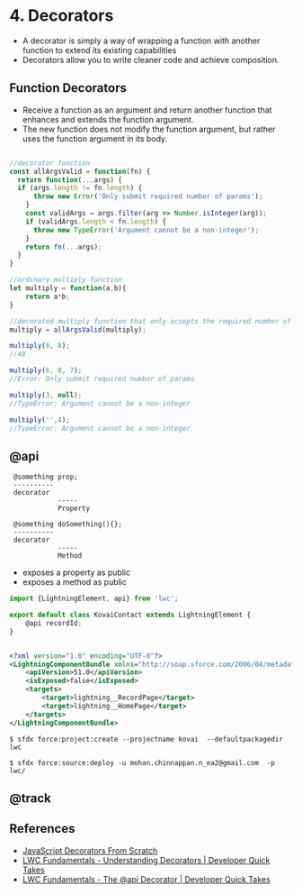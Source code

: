 # 4. Decorators

- A decorator is simply a way of wrapping a function with another function to extend its existing capabilities
- Decorators allow you to write cleaner code and achieve composition. 

## Function Decorators
- Receive a function as an argument and return another function that enhances and extends the function argument.
- The new function does not modify the function argument, but rather uses the function argument in its body.

```js

//decorator function
const allArgsValid = function(fn) {
  return function(...args) {
  if (args.length != fn.length) {
      throw new Error('Only submit required number of params');
    }
    const validArgs = args.filter(arg => Number.isInteger(arg));
    if (validArgs.length < fn.length) {
      throw new TypeError('Argument cannot be a non-integer');
    }
    return fn(...args);
  }
}

//ordinary multiply function
let multiply = function(a,b){
	return a*b;
}

//decorated multiply function that only accepts the required number of params and only integers
multiply = allArgsValid(multiply);

multiply(6, 8);
//48

multiply(6, 8, 7);
//Error: Only submit required number of params

multiply(3, null);
//TypeError: Argument cannot be a non-integer

multiply('',4);
//TypeError: Argument cannot be a non-integer

```

## @api
```
 @something prop;
 ----------
 decorator
            -----
            Property
```

```
 @something doSomething(){};
 ----------
 decorator
            -----
            Method
```

- exposes a property as public
- exposes a method as public

```js
import {LightningElement, api} from 'lwc';

export default class KovaiContact extends LightningElement {
    @api recordId;
}

```

```html


```

```xml
<?xml version="1.0" encoding="UTF-8"?>
<LightningComponentBundle xmlns="http://soap.sforce.com/2006/04/metadata">
    <apiVersion>51.0</apiVersion>
    <isExposed>false</isExposed>
    <targets>
        <target>lightning__RecordPage</target>
        <target>lightning__HomePage</target>
    </targets>
</LightningComponentBundle>
```

```
$ sfdx force:project:create --projectname kovai  --defaultpackagedir lwc
```

```
$ sfdx force:source:deploy -u mohan.chinnappan.n_ea2@gmail.com  -p lwc/

```


## @track


## References
- [JavaScript Decorators From Scratch](https://blog.bitsrc.io/javascript-decorators-from-scratch-c4cfd6c33d70)
- [LWC Fundamentals - Understanding Decorators | Developer Quick Takes](https://www.youtube.com/watch?v=WbDoaZ1gi3E)
- [LWC Fundamentals - The @api Decorator | Developer Quick Takes](https://www.youtube.com/watch?v=F7J5yn3MIXw)